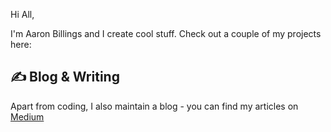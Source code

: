 Hi All,

I'm Aaron Billings and I create cool stuff. Check out a couple of my projects here:

## &#x270d; Blog & Writing

Apart from coding, I also maintain a blog - you can find my articles on [Medium](https://abdevelops.medium.com)



